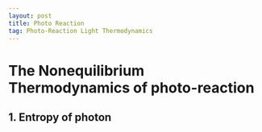 ```yaml
---
layout: post
title: Photo Reaction
tag: Photo-Reaction Light Thermodynamics
---
```


# The Nonequilibrium Thermodynamics of photo-reaction

## 1. Entropy of photon
